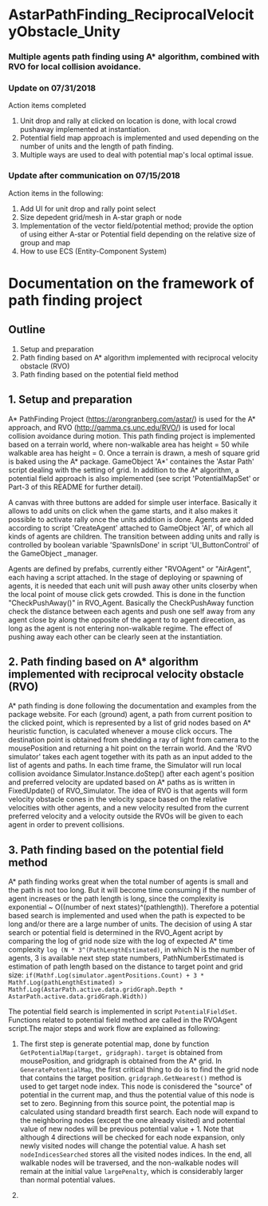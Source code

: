 # AstarPathFinding_ReciprocalVelocityObstacle_Unity
### Multiple agents path finding using A* algorithm, combined with RVO for local collision avoidance.

### Update on 07/31/2018
Action items completed
1. Unit drop and rally at clicked on location is done, with local crowd pushaway implemented at instantiation.
2. Potential field map approach is implemented and used depending on the number of units and the length of path finding.
3. Multiple ways are used to deal with potential map's local optimal issue.

### Update after communication on 07/15/2018
Action items in the following:
1. Add UI for unit drop and rally point select
2. Size depedent grid/mesh in A-star graph or node
3. Implementation of the vector field/potential method; provide the option of using either A-star or Potential field depending on the relative size of group and map
4. How to use ECS (Entity-Component System)

# Documentation on the framework of path finding project

## Outline
1. Setup and preparation
2. Path finding based on A* algorithm implemented with reciprocal velocity obstacle (RVO) 
3. Path finding based on the potential field method

## 1. Setup and preparation

A* PathFinding Project (https://arongranberg.com/astar/) is used for the A* approach, and RVO (http://gamma.cs.unc.edu/RVO/) is used for local collision avoidance during motion. 
This path finding project is implemented based on a terrain world, where non-walkable area has height = 50 while walkable area has height = 0. Once a terrain is drawn, a mesh of square grid is baked using the A* package.
GameObject 'A*' containes the 'Astar Path' script dealing with the setting of grid. In addition to the A* algorithm, a potential field approach is also implemented (see script 'PotentialMapSet' or Part-3 of this README for further detail).

A canvas with three buttons are added for simple user interface. Basically it allows to add units on click when the game starts, and it also makes it possible to activate rally once the units addition is done. Agents are added according to script 'CreateAgent' attached to GameObject 'AI', of which all kinds of agents are children. The transition between adding units and rally is controlled by boolean variable 'SpawnIsDone' in script 'UI_ButtonControl' of the GameObject _manager.
   
Agents are defined by prefabs, currently either "RVOAgent" or "AirAgent", each having a script attached. In the stage of deploying or spawning of agents, it is needed that each unit will push away other units closerby when the local point of mouse click gets crowded. This is done in the function "CheckPushAway()" in RVO_Agent. Basically the CheckPushAway function check the distance between each agents and push one self away from any agent close by along the opposite of the agent to to agent direcetion, as long as the agent is not entering non-walkable regime. The effect of pushing away each other can be clearly seen at the instantiation. 


## 2. Path finding based on A* algorithm implemented with reciprocal velocity obstacle (RVO) 

A* path finding is done following the documentation and examples from the package website. For each (ground) agent, a path from current position to the clicked point, which is represented by a list of grid nodes based on A* heuristic function, is caculated whenever a mouse click occurs. The destination point is obtained from shedding a ray of light from camera to the mousePosition and returning a hit point on the terrain world.
And the 'RVO simulator' takes each agent together with its path as an input added to the list of agents and paths. In each time frame, the Simulator will run local collision avoidance Simulator.Instance.doStep() after each agent's position and preferred velocity are updated based on A* paths as is written in FixedUpdate() of RVO_Simulator. The idea of RVO is that agents will form velocity obstacle cones in the velocity space based on the relative velocities with other agents, and a new velocity resulted from the current preferred velocity and a velocity outside the RVOs will be given to each agent in order to prevent collisions.

## 3. Path finding based on the potential field method

A* path finding works great when the total number of agents is small and the path is not too long. But it will become time consuming if the number of agent increases or the path length is long, since the complexity is exponential ~ O((number of next states)^(pathlength)). Therefore a potential based search is implemented and used when the path is expected to be long and/or there are a large number of units. The decision of using A star search or potential field is determined in the RVO_Agent acript by comparing the log of grid node size with the log of expected A* time complexity `log (N * 3^(PathLengthEstimated)`, in which N is the number of agents, 3 is available next step state numbers, PathNumberEstimated is estimation of path length based on the distance to target point and grid size:
`if(Mathf.Log(simulator.agentPositions.Count) + 3 * Mathf.Log(pathLengthEstimated) > Mathf.Log(AstarPath.active.data.gridGraph.Depth * AstarPath.active.data.gridGraph.Width))`

The potential field search is implemented in script `PotentialFieldSet`. Functions related to potential field method are called in the RVOAgent script.The major steps and work flow are explained as following:

1. The first step is generate potential map, done by function `GetPotentialMap(target, gridgraph)`. `target` is obtained from mousePosition, and gridgraph is obtained from the A* grid.
In `GeneratePotentialMap`, the first critical thing to do is to find the grid node that contains the target position. `gridgraph.GetNearest()` method is used to get target node index. This node is conisdered the "source" of potential in the current map, and thus the potential value of this node is set to zero. Beginning from this source point, the potential map is calculated using standard breadth first search. Each node will expand to the neighboring nodes (except the one already visited) and potential value of new nodes will be previous potential value + 1. Note that although 4 directions will be checked for each node expansion, only newly visited nodes will change the potential value. A hash set `nodeIndicesSearched` stores all the visited nodes indices. In the end, all walkable nodes will be traversed, and the non-walkable nodes will remain at the initial value `largePenalty`, which is considerably larger than normal potential values.

2.



